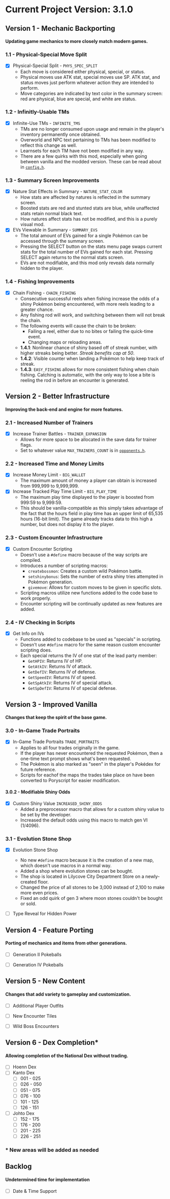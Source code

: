 # Current Project Version: 3.1.0 #

## Version 1 - Mechanic Backporting ##
#### Updating game mechanics to more closely match modern games. ####

### 1.1 - Physical-Special Move Split ###
- [X] Physical-Special Split - `PHYS_SPEC_SPLIT`
    - Each move is considered either physical, special, or status.
    - Physical moves use ATK stat, special moves use SP. ATK stat, and status moves just perform
      whatever action they are intended to perform.
    - Move categories are indicated by text color in the summary screen: red are physical, blue are
      special, and white are status.

### 1.2 - Infinitly-Usable TMs ###
- [X] Infinite-Use TMs - `INFINITE_TMS`
  - TMs are no longer consumed upon usage and remain in the player's inventory permanently once
    obtained.
  - Overworld and NPC text pertaining to TMs has been modified to reflect this change as well.
  - Learnsets for each TM have not been modified in any way.
  - There are a few quirks with this mod, especially when going between vanilla and the modded
    version. These can be read about in [`config.h`](../include/config.h).

### 1.3 - Summary Screen Improvements ###
- [X] Nature Stat Effects in Summary - `NATURE_STAT_COLOR`
  - How stats are affected by natures is reflected in the summary screen.
  - Boosted stats are red and stunted stats are blue, while unaffected stats retain normal black
    text.
  - How natures affect stats has not be modified, and this is a purely visual mod.
- [X] EVs Viewable in Summary - `SUMMARY_EVS`
  - The total amount of EVs gained for a single Pokémon can be accessed through the summary screen.
  - Pressing the SELECT button on the stats menu page swaps current stats for the total number of
    EVs gained for each stat. Pressing SELECT again returns to the normal stats screen.
  - EVs are not modifiable, and this mod only reveals data normally hidden to the player.

### 1.4 - Fishing Improvements ###
- [X] Chain Fishing - `CHAIN_FISHING`
  - Consecutive successful reels when fishing increase the odds of a shiny Pokémon being
    encountered, with more reels leading to a greater chance.
  - Any fishing rod will work, and switching between them will not break the chain.
  - The following events will cause the chain to be broken:
    - Failing a reel, either due to no bites or failing the quick-time event.
    - Changing maps or reloading areas.
  - **1.4.1**: Nonlinear chance of shiny based off of streak number, with higher streaks being
               better. _Streak benefits cap at 50_.
  - **1.4.2**: Visible counter when landing a Pokémon to help keep track of streak.
  - **1.4.3**: `EASY_FISHING` allows for more consistent fishing when chain fishing. Catching is
               automatic, with the only way to lose a bite is reeling the rod in before an encounter
               is generated.


## Version 2 - Better Infrastructure ##
#### Improving the back-end and engine for more features. ####
### 2.1 - Increased Number of Trainers ###
- [X] Increase Trainer Battles - `TRAINER_EXPANSION`
  - Allows for more space to be allocated in the save data for trainer flags.
  - Set to whatever value `MAX_TRAINERS_COUNT` is in
    [`opponents.h`](../include/constants/opponents.h).

### 2.2 - Increased Time and Money Limits ###
- [X] Increase Money Limit - `BIG_WALLET`
  - The maximum amount of money a player can obtain is increased from 999,999 to 9,999,999.
- [X] Increase Tracked Play Time Limit - `BIG_PLAY_TIME`
  - The maximum play time displayed to the player is boosted from 999:59 to 9,999:59.
  - This should be vanilla-compatible as this simply takes advantage of the fact that the hours
    field in play time has an upper limit of 65,535 hours (16-bit limit). The game already tracks
    data to this high a number, but does not display it to the player.

### 2.3 - Custom Encounter Infrastructure ###
- [X] Custom Encounter Scripting
  - Doesn't use a `#define` macro because of the way scripts are compiled.
  - Introduces a number of scripting macros:
    - `createbossmon`: Creates a custom wild Pokémon battle.
    - `setshinybonus`: Sets the number of extra shiny tries attempted in Pokémon generation.
    - `givemove`: Allows for custom moves to be given in specific slots.
  - Scripting macros utilize new functions added to the code base to work properly.
  - Encounter scripting will be continually updated as new features are added.

### 2.4 - IV Checking in Scripts ###
- [X] Get Info on IVs
  - Functions added to codebase to be used as "specials" in scripting.
  - Doesn't use `#define` macro for the same reason custom encounter scripting does.
  - Each special returns the IV of one stat of the lead party member:
    - `GetHPIV`: Returns IV of HP.
    - `GetAtkIV`: Returns IV of attack.
    - `GetDefIV`: Returns IV of defense.
    - `GetSpeedIV`: Returns IV of speed.
    - `GetSpAtkIV`: Returns IV of special attack.
    - `GetSpDefIV`: Returns IV of special defense.


## Version 3 - Improved Vanilla ##
#### Changes that keep the spirit of the base game. ####
### 3.0 - In-Game Trade Portraits ###
- [X] In-Game Trade Portraits `TRADE_PORTRAITS`
  - Applies to all four trades originally in the game.
  - If the player has never encountered the requested Pokémon, then a one-time text prompt shows what's been requested.
  - The Pokémon is also marked as "seen" in the player's Pokédex for future reference.
  - Scripts for eachof the maps the trades take place on have been converted to Poryscript for easier modification.

#### 3.0.2 - Modifiable Shiny Odds ####
- [X] Custom Shiny Value `INCREASED_SHINY_ODDS`
  - Added a preprocessor macro that allows for a custom shiny value to be set by the developer.
  - Increased the default odds using this macro to match gen VI (1/4096).

### 3.1 - Evolution Stone Shop ###
- [X] Evolution Stone Shop
  - No new `#define` macro because it is the creation of a new map, which doesn't use macros in a normal way.
  - Added a shop where evolution stones can be bought.
  - The shop is located in Lilycove City Department Store on a newly-created floor.
  - Changed the price of all stones to be 3,000 instead of 2,100 to make more even prices.
  - Fixed an odd quirk of gen 3 where moon stones couldn't be bought or sold.

- [ ] Type Reveal for Hidden Power


## Version 4 - Feature Porting ##
#### Porting of mechanics and items from other generations. ####
- [ ] Generation II Pokeballs
- [ ] Generation IV Pokeballs


## Version 5 - New Content ##
#### Changes that add variety to gameplay and customization. ####
- [ ] Additional Player Outfits
- [ ] New Encounter Tiles
- [ ] Wild Boss Encounters


## Version 6 - Dex Completion* ##
#### Allowing completion of the National Dex without trading. ####
- [ ] Hoenn Dex
- [ ] Kanto Dex
  - [ ] 001 - 025
  - [ ] 026 - 050
  - [ ] 051 - 075
  - [ ] 076 - 100
  - [ ] 101 - 125
  - [ ] 126 - 151
- [ ] Johto Dex
  - [ ] 152 - 175
  - [ ] 176 - 200
  - [ ] 201 - 225
  - [ ] 226 - 251

### * New areas will be added as needed ###


## Backlog ##
#### Undetermined time for implementation ####
- [ ] Date & Time Support
